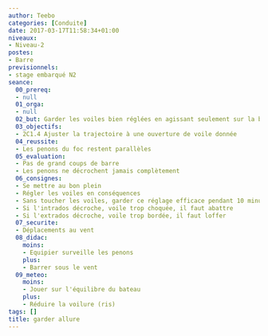 ```yaml
---
author: Teebo
categories: [Conduite]
date: 2017-03-17T11:58:34+01:00
niveaux:
- Niveau-2
postes:
- Barre
previsionnels:
- stage embarqué N2
seance:
  00_prereq:
  - null
  01_orga:
  - null
  02_but: Garder les voiles bien réglées en agissant seulement sur la barre
  03_objectifs:
  - 2C1.4 Ajuster la trajectoire à une ouverture de voile donnée
  04_reussite:
  - Les penons du foc restent parallèles
  05_evaluation:
  - Pas de grand coups de barre
  - Les penons ne décrochent jamais complètement
  06_consignes:
  - Se mettre au bon plein
  - Régler les voiles en conséquences
  - Sans toucher les voiles, garder ce réglage efficace pendant 10 minutes
  - Si l'intrados décroche, voile trop choquée, il faut abattre
  - Si l'extrados décroche, voile trop bordée, il faut loffer
  07_securite:
  - Déplacements au vent
  08_didac:
    moins:
    - Equipier surveille les penons
    plus:
    - Barrer sous le vent
  09_meteo:
    moins:
    - Jouer sur l'équilibre du bateau
    plus:
    - Réduire la voilure (ris)
tags: []
title: garder allure
---
```


